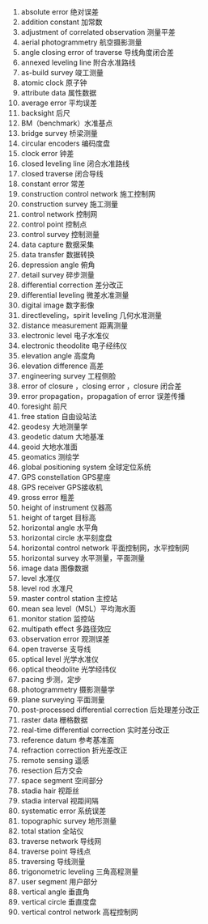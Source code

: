 1. absolute error  绝对误差
2. addition constant 加常数
3. adjustment of correlated observation 测量平差
4. aerial photogrammetry 航空摄影测量
5. angle closing error of traverse 导线角度闭合差
6. annexed leveling line 附合水准路线
7. as-build survey 竣工测量
8. atomic clock 原子钟
9. attribute data 属性数据
10. average error 平均误差
11. backsight 后尺
12. BM（benchmark）水准基点
13. bridge survey 桥梁测量
14. circular encoders 编码度盘
15. clock error 钟差
16. closed leveling line 闭合水准路线
17. closed traverse 闭合导线
18. constant error 常差
19. construction control network 施工控制网
20. construction survey 施工测量
21. control network 控制网
22. control point 控制点
23. control survey 控制测量
24. data capture 数据采集
25. data transfer 数据转换
26. depression angle 俯角
27. detail survey 碎步测量
28. differential correction 差分改正
29. differential leveling 微差水准测量
30. digital image 数字影像
31. directleveling，spirit leveling 几何水准测量
32. distance measurement 距离测量
33. electronic level 电子水准仪
34. electronic theodolite 电子经纬仪
35. elevation angle 高度角
36. elevation difference 高差
37. engineering survey 工程侧脸
38. error of closure ，closing error ，closure 闭合差
39. error propagation，propagation of error 误差传播
40. foresight 前尺
41. free station 自由设站法
42. geodesy 大地测量学
43. geodetic datum 大地基准
44. geoid 大地水准面
45. geomatics 测绘学
46. global positioning system 全球定位系统
47. GPS constellation GPS星座
48. GPS receiver GPS接收机
49. gross error 粗差
50. height of instrument 仪器高
51. height of target 目标高
52. horizontal angle 水平角
53. horizontal circle 水平刻度盘
54. horizontal control network 平面控制网，水平控制网
55. horizontal survey 水平测量，平面测量
56. image data 图像数据
57. level 水准仪
58. level rod 水准尺
59. master control station 主控站
60. mean sea level（MSL）平均海水面
61. monitor station 监控站
62. multipath effect 多路径效应
63. observation error 观测误差
64. open traverse 支导线
65. optical level 光学水准仪
66. optical theodolite 光学经纬仪
67. pacing 步测，定步
68. photogrammetry 摄影测量学
69. plane surveying 平面测量
70. post-processed differential correction 后处理差分改正
71. raster data 栅格数据
72. real-time differential correction 实时差分改正
73. reference datum 参考基准面
74. refraction correction 折光差改正
75. remote sensing 遥感
76. resection 后方交会
77. space segment 空间部分
78. stadia hair 视距丝
79. stadia interval 视距间隔
80. systematic error 系统误差
81. topographic survey 地形测量
82. total station 全站仪
83. traverse network 导线网
84. traverse point 导线点
85. traversing 导线测量
86. trigonometric leveling 三角高程测量
87. user segment 用户部分
88. vertical angle 垂直角
89. vertical circle 垂直度盘
90. vertical control network 高程控制网